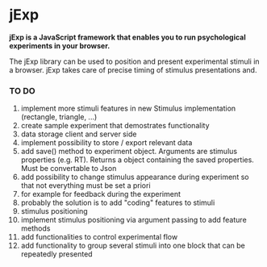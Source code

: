 # jExp

**jExp is a JavaScript framework that enables you to run psychological experiments in your browser.**

The jExp library can be used to position and present experimental stimuli in a browser.
jExp takes care of precise timing of stimulus presentations and.

### TO DO

1. implement more stimuli features in new Stimulus implementation (rectangle, triangle, ...)
2. create sample experiment that demostrates functionality
3. data storage client and server side
  1. implement possibility to store / export relevant data 
  2. add save() method to experiment object. Arguments are stimulus properties (e.g. RT). Returns a object containing the saved properties. Must be convertable to Json
4. add possibility to change stimulus appearance during experiment so that not everything must be set a priori  
  1. for example for feedback during the experiment
  2. probably the solution is to add "coding" features to stimuli
5. stimulus positioning
  1. implement stimulus positioning via argument passing to add feature methods
6. add functionalities to control experimental flow
  1. add functionality to group several stimuli into one block that can be repeatedly presented
